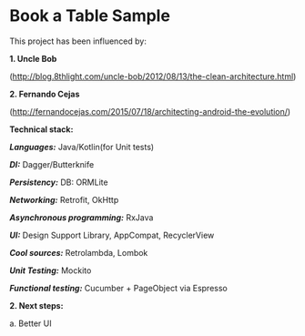 # Book a Table Sample

This project has been influenced by:

**1. Uncle Bob**

(http://blog.8thlight.com/uncle-bob/2012/08/13/the-clean-architecture.html)

**2. Fernando Cejas**

(http://fernandocejas.com/2015/07/18/architecting-android-the-evolution/)

**Technical stack:**

***Languages:*** Java/Kotlin(for Unit tests)

***DI:*** Dagger/Butterknife

***Persistency:*** DB: ORMLite

***Networking:*** Retrofit, OkHttp

***Asynchronous programming:*** RxJava

***UI:*** Design Support Library, AppCompat, RecyclerView

***Cool sources:*** Retrolambda, Lombok

***Unit Testing:*** Mockito

***Functional testing:*** Cucumber + PageObject via Espresso

**2. Next steps:**

a. Better UI
